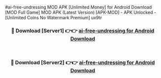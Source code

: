 #ai-free-undressing MOD APK [Unlimited Money] for Android Download [MOD Full Game] MOD APK (Latest Version) [APK-MOD] - APK Unlocked - [Unlimited Coins No Watermark Premium] ux9tr



<div align="center">

<h3>🔴 Download [Server1] 👉👉 <a href="https://andorid.site?title=ai-free-undressing&ref=13M1">ai-free-undressing for Android Download</a></h3><br>

<h3>🔴 Download [Server2] 👉👉 <a href="https://andorid.site?title=ai-free-undressing&ref=13M1">ai-free-undressing for Android Download</a></h3>
</div>